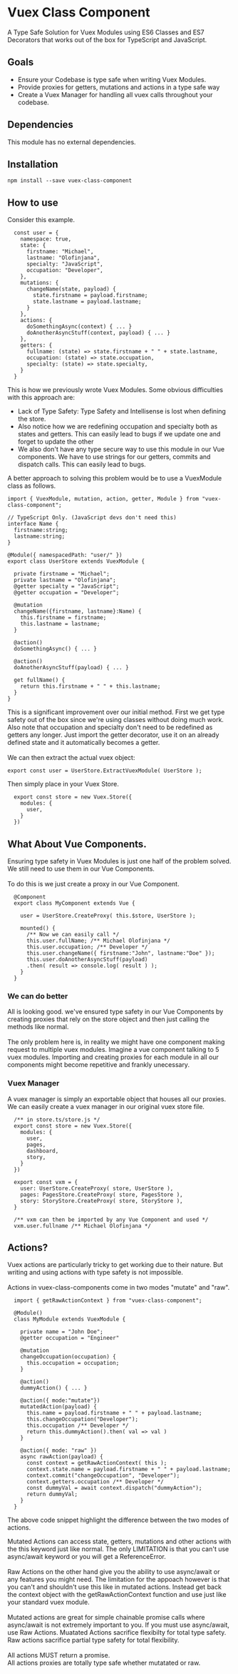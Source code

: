 # Vuex Class Component

A Type Safe Solution for Vuex Modules using ES6 Classes and ES7 Decorators that works out of the box for TypeScript and JavaScript.

## Goals
* Ensure your Codebase is type safe when writing Vuex Modules.
* Provide proxies for getters, mutations and actions in a type safe way
* Create a Vuex Manager for handling all vuex calls throughout your codebase.

## Dependencies
This module has no external dependencies. 

## Installation
```
npm install --save vuex-class-component
```
## How to use
Consider this example.
```
  const user = {
    namespace: true,
    state: {
      firstname: "Michael",
      lastname: "Olofinjana",
      specialty: "JavaScript",
      occupation: "Developer",
    },
    mutations: {
      changeName(state, payload) {
        state.firstname = payload.firstname; 
        state.lastname = payload.lastname;
      } 
    },
    actions: {
      doSomethingAsync(context) { ... }
      doAnotherAsyncStuff(context, payload) { ... }
    },
    getters: {
      fullname: (state) => state.firstname + " " + state.lastname,
      occupation: (state) => state.occupation,
      specialty: (state) => state.specialty,
    }
  }
```
This is how we previously wrote Vuex Modules. Some obvious difficulties with this approach are:

* Lack of Type Safety: Type Safety and Intellisense is lost when defining the store.
* Also notice how we are redefining occupation and specialty both as states and getters. This can easily lead to bugs if we update one and forget to update the other
* We also don't have any type secure way to use this module in our Vue components. We have to use strings for our getters, commits and dispatch calls. This can easily lead to bugs.

A better approach to solving this problem would be to use a VuexModule class as follows.
```
import { VuexModule, mutation, action, getter, Module } from "vuex-class-component";

// TypeScript Only. (JavaScript devs don't need this)
interface Name { 
  firstname:string;
  lastname:string;
}

@Module({ namespacedPath: "user/" })
export class UserStore extends VuexModule {
  
  private firstname = "Michael";
  private lastname = "Olofinjana";
  @getter specialty = "JavaScript";
  @getter occupation = "Developer";

  @mutation 
  changeName({firstname, lastname}:Name) {
    this.firstname = firstname;
    this.lastname = lastname;
  }

  @action() 
  doSomethingAsync() { ... }

  @action() 
  doAnotherAsyncStuff(payload) { ... }

  get fullName() {
    return this.firstname + " " + this.lastname;
  }
}
```
This is a significant improvement over our initial method. First we get type safety out of the box since we're using classes without doing much work. Also note that occupation and specialty don't need to be redefined as getters any longer. Just import the getter decorator, use it on an already defined state and it automatically becomes a getter. \
\
We can then extract the actual vuex object:
```
export const user = UserStore.ExtractVuexModule( UserStore );
```
Then simply place in your Vuex Store.
```
  export const store = new Vuex.Store({
    modules: {
      user,
    }
  })
```

## What About Vue Components.
Ensuring type safety in Vuex Modules is just one half of the problem solved. We still need to use them in our Vue Components.\
\
To do this is we just create a proxy in our Vue Component.
```
  @Component
  export class MyComponent extends Vue {
    
    user = UserStore.CreateProxy( this.$store, UserStore );

    mounted() {
      /** Now we can easily call */
      this.user.fullName; /** Michael Olofinjana */
      this.user.occupation; /** Developer */
      this.user.changeName({ firstname:"John", lastname:"Doe" });
      this.user.doAnotherAsyncStuff(payload)
      .then( result => console.log( result ) );
    }
  }
```

### We can do better
All is looking good. we've ensured type safety in our Vue Components by creating proxies that rely on the store object and then just calling the methods like normal.\
\
The only problem here is, in reality we might have one component making request to multiple vuex modules. Imagine a vue component talking to 5 vuex modules. Importing and creating proxies for each module in all our components might become repetitive and frankly unecessary.

### Vuex Manager
A vuex manager is simply an exportable object that houses all our proxies. We can easily create a vuex manager in our original vuex store file.
```
  /** in store.ts/store.js */
  export const store = new Vuex.Store({
    modules: {
      user,
      pages,
      dashboard,
      story,
    }
  })

  export const vxm = {
    user: UserStore.CreateProxy( store, UserStore ),
    pages: PagesStore.CreateProxy( store, PagesStore ),
    story: StoryStore.CreateProxy( store, StoryStore ),
  }

  /** vxm can then be imported by any Vue Component and used */
  vxm.user.fullname /** Michael Olofinjana */
```

## Actions?
Vuex actions are particularly tricky to get working due to their nature. But writing and using actions with type safety is not impossible.\
\
Actions in vuex-class-components come in two modes "mutate" and "raw".
```
  import { getRawActionContext } from "vuex-class-component";

  @Module()
  class MyModule extends VuexModule {
    
    private name = "John Doe";
    @getter occupation = "Engineer"
    
    @mutation 
    changeOccupation(occupation) {
      this.occupation = occupation;
    }

    @action() 
    dummyAction() { ... }

    @action({ mode:"mutate"})
    mutatedAction(payload) {
      this.name = payload.firstname + " " + payload.lastname;
      this.changeOccupation("Developer");
      this.occupation /** Developer */
      return this.dummyAction().then( val => val )
    }

    @action({ mode: "raw" })
    async rawAction(payload) {
      const context = getRawActionContext( this );
      context.state.name = payload.firstname + " " + payload.lastname;
      context.commit("changeOccupation", "Developer");
      context.getters.occupation /** Developer */
      const dummyVal = await context.dispatch("dummyAction");
      return dummyVal;
    }
  }
```
The above code snippet highlight the difference between the two modes of actions.

Mutated Actions can access state, getters, mutations and other actions with the this keyword just like normal. The only LIMITATION is that you can't use async/await keyword or you will get a ReferenceError.\
\
Raw Actions on the other hand give you the ability to use async/await or any features you might need. The limitation for the appoach however is that you can't and shouldn't use this like in mutated actions. Instead get back the context object with the getRawActionContext function and use just like your standard vuex module.\
\
Mutated actions are great for simple chainable promise calls where async/await is not extremely important to you. If you must use async/await, use Raw Actions. Muatated Actions sacrifice flexibilty for total type safety. Raw actions sacrifice partial type safety for total flexibility.
\
\
All actions MUST return a promise.\
All actions proxies are totally type safe whether mutatated or raw.
